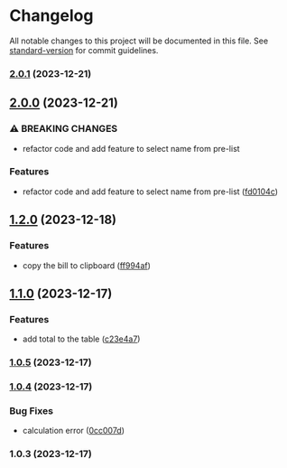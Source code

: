 # Changelog

All notable changes to this project will be documented in this file. See [standard-version](https://github.com/conventional-changelog/standard-version) for commit guidelines.

### [2.0.1](https://github.com/sujeet-agrahari/bill-splitter/compare/v2.0.0...v2.0.1) (2023-12-21)

## [2.0.0](https://github.com/sujeet-agrahari/bill-splitter/compare/v1.2.0...v2.0.0) (2023-12-21)


### ⚠ BREAKING CHANGES

* refactor code and add feature to select name from pre-list

### Features

* refactor code and add feature to select name from pre-list ([fd0104c](https://github.com/sujeet-agrahari/bill-splitter/commit/fd0104cc22fb1bc6b514c686f9e87be95d0f557a))

## [1.2.0](https://github.com/sujeet-agrahari/bill-splitter/compare/v1.1.0...v1.2.0) (2023-12-18)


### Features

* copy the bill to clipboard ([ff994af](https://github.com/sujeet-agrahari/bill-splitter/commit/ff994af9073080edc8635c8d16ad415006d51ec8))

## [1.1.0](https://github.com/sujeet-agrahari/bill-splitter/compare/v1.0.5...v1.1.0) (2023-12-17)


### Features

* add total to the table ([c23e4a7](https://github.com/sujeet-agrahari/bill-splitter/commit/c23e4a7d5bdbf0a9308a748445d874d71ac8a807))

### [1.0.5](https://github.com/sujeet-agrahari/bill-splitter/compare/v1.0.4...v1.0.5) (2023-12-17)

### [1.0.4](https://github.com/sujeet-agrahari/bill-splitter/compare/v1.0.3...v1.0.4) (2023-12-17)


### Bug Fixes

* calculation error ([0cc007d](https://github.com/sujeet-agrahari/bill-splitter/commit/0cc007dedaf2fb3c8ff8b1f735679bcec97893bb))

### 1.0.3 (2023-12-17)
